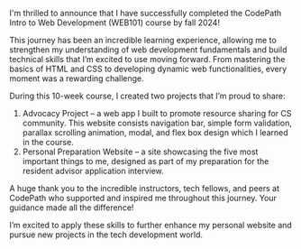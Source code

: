I'm thrilled to announce that I have successfully completed the CodePath Intro to Web Development (WEB101) course by fall 2024! 

This journey has been an incredible learning experience, allowing me to strengthen my understanding of web development fundamentals and build technical skills that I’m excited to use moving forward. From mastering the basics of HTML and CSS to developing dynamic web functionalities, every moment was a rewarding challenge.

During this 10-week course, I created two projects that I’m proud to share: 
1. Advocacy Project – a web app I built to promote resource sharing for CS community. This website consists navigation bar, simple form validation, parallax scrolling animation, modal, and flex box design which I learned in the course.
2. Personal Preparation Website – a site showcasing the five most important things to me, designed as part of my preparation for the resident advisor application interview.

A huge thank you to the incredible instructors, tech fellows, and peers at CodePath who supported and inspired me throughout this journey. Your guidance made all the difference! 

I’m excited to apply these skills to further enhance my personal website and pursue new projects in the tech development world. 
